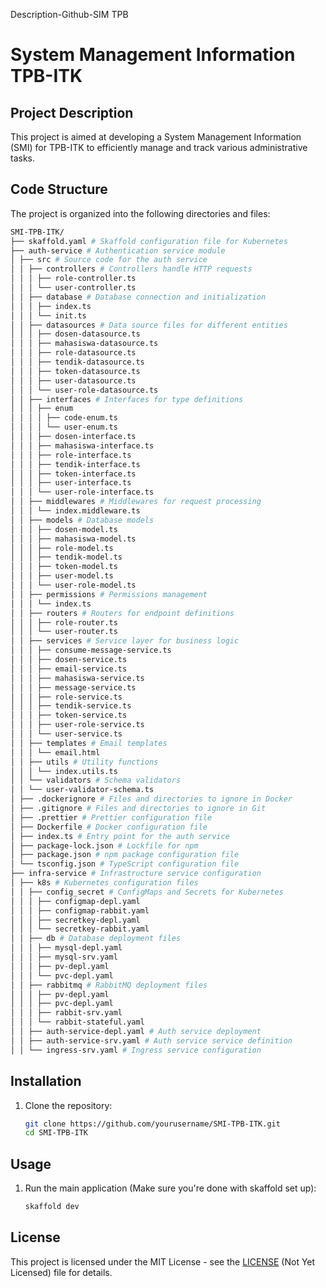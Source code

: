 Description-Github-SIM TPB

# System Management Information TPB-ITK

## Project Description

This project is aimed at developing a System Management Information (SMI) for TPB-ITK to efficiently manage and track various administrative tasks.

## Code Structure

The project is organized into the following directories and files:

```sh
SMI-TPB-ITK/
├── skaffold.yaml # Skaffold configuration file for Kubernetes
├── auth-service # Authentication service module
│ ├── src # Source code for the auth service
│ │ ├── controllers # Controllers handle HTTP requests
│ │ │ ├── role-controller.ts
│ │ │ └── user-controller.ts
│ │ ├── database # Database connection and initialization
│ │ │ ├── index.ts
│ │ │ └── init.ts
│ │ ├── datasources # Data source files for different entities
│ │ │ ├── dosen-datasource.ts
│ │ │ ├── mahasiswa-datasource.ts
│ │ │ ├── role-datasource.ts
│ │ │ ├── tendik-datasource.ts
│ │ │ ├── token-datasource.ts
│ │ │ ├── user-datasource.ts
│ │ │ └── user-role-datasource.ts
│ │ ├── interfaces # Interfaces for type definitions
│ │ │ ├── enum
│ │ │ │ ├── code-enum.ts
│ │ │ │ └── user-enum.ts
│ │ │ ├── dosen-interface.ts
│ │ │ ├── mahasiswa-interface.ts
│ │ │ ├── role-interface.ts
│ │ │ ├── tendik-interface.ts
│ │ │ ├── token-interface.ts
│ │ │ ├── user-interface.ts
│ │ │ └── user-role-interface.ts
│ │ ├── middlewares # Middlewares for request processing
│ │ │ └── index.middleware.ts
│ │ ├── models # Database models
│ │ │ ├── dosen-model.ts
│ │ │ ├── mahasiswa-model.ts
│ │ │ ├── role-model.ts
│ │ │ ├── tendik-model.ts
│ │ │ ├── token-model.ts
│ │ │ ├── user-model.ts
│ │ │ └── user-role-model.ts
│ │ ├── permissions # Permissions management
│ │ │ └── index.ts
│ │ ├── routers # Routers for endpoint definitions
│ │ │ ├── role-router.ts
│ │ │ └── user-router.ts
│ │ ├── services # Service layer for business logic
│ │ │ ├── consume-message-service.ts
│ │ │ ├── dosen-service.ts
│ │ │ ├── email-service.ts
│ │ │ ├── mahasiswa-service.ts
│ │ │ ├── message-service.ts
│ │ │ ├── role-service.ts
│ │ │ ├── tendik-service.ts
│ │ │ ├── token-service.ts
│ │ │ ├── user-role-service.ts
│ │ │ └── user-service.ts
│ │ ├── templates # Email templates
│ │ │ └── email.html
│ │ ├── utils # Utility functions
│ │ │ └── index.utils.ts
│ │ └── validators # Schema validators
│ │ └── user-validator-schema.ts
│ ├── .dockerignore # Files and directories to ignore in Docker
│ ├── .gitignore # Files and directories to ignore in Git
│ ├── .prettier # Prettier configuration file
│ ├── Dockerfile # Docker configuration file
│ ├── index.ts # Entry point for the auth service
│ ├── package-lock.json # Lockfile for npm
│ ├── package.json # npm package configuration file
│ └── tsconfig.json # TypeScript configuration file
├── infra-service # Infrastructure service configuration
│ ├── k8s # Kubernetes configuration files
│ │ ├── config_secret # ConfigMaps and Secrets for Kubernetes
│ │ │ ├── configmap-depl.yaml
│ │ │ ├── configmap-rabbit.yaml
│ │ │ ├── secretkey-depl.yaml
│ │ │ └── secretkey-rabbit.yaml
│ │ ├── db # Database deployment files
│ │ │ ├── mysql-depl.yaml
│ │ │ ├── mysql-srv.yaml
│ │ │ ├── pv-depl.yaml
│ │ │ └── pvc-depl.yaml
│ │ ├── rabbitmq # RabbitMQ deployment files
│ │ │ ├── pv-depl.yaml
│ │ │ ├── pvc-depl.yaml
│ │ │ ├── rabbit-srv.yaml
│ │ │ └── rabbit-stateful.yaml
│ │ ├── auth-service-depl.yaml # Auth service deployment
│ │ ├── auth-service-srv.yaml # Auth service service definition
│ │ └── ingress-srv.yaml # Ingress service configuration
```

## Installation

1. Clone the repository:
    ```sh
    git clone https://github.com/yourusername/SMI-TPB-ITK.git
    cd SMI-TPB-ITK
    ```

## Usage

1. Run the main application (Make sure you're done with skaffold set up):
    ```sh
    skaffold dev
    ```

## License

This project is licensed under the MIT License - see the [LICENSE](LICENSE) (Not Yet Licensed) file for details.
